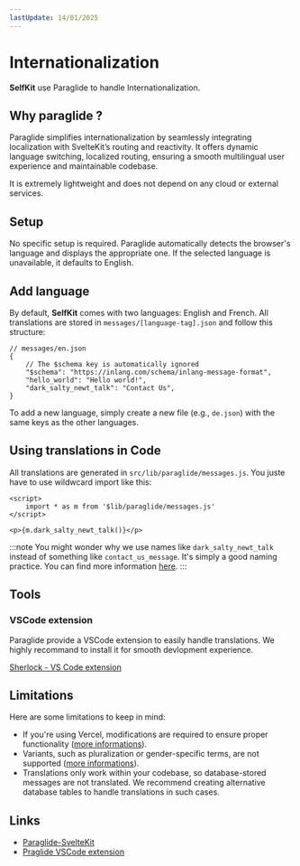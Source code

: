 ```yaml
---
lastUpdate: 14/01/2025
---
```


# Internationalization

**SelfKit** use Paraglide to handle Internationalization.

## Why paraglide ?

Paraglide simplifies internationalization by seamlessly integrating localization with SvelteKit’s routing and reactivity. It offers dynamic language switching, localized routing, ensuring a smooth multilingual user experience and maintainable codebase.

It is extremely lightweight and does not depend on any cloud or external services.

## Setup

No specific setup is required. Paraglide automatically detects the browser's language and displays the appropriate one. If the selected language is unavailable, it defaults to English.

## Add language

By default, **SelfKit** comes with two languages: English and French.
All translations are stored in ```messages/[language-tag].json``` and follow this structure:

```svelte
// messages/en.json
{
	// The $schema key is automatically ignored
	"$schema": "https://inlang.com/schema/inlang-message-format",
	"hello_world": "Hello world!",
	"dark_salty_newt_talk": "Contact Us",
}
```

To add a new language, simply create a new file (e.g., ```de.json```) with the same keys as the other languages.

## Using translations in Code

All translations are generated in ```src/lib/paraglide/messages.js```. You juste have to use wildwcard import like this:

```svelte
<script>
	import * as m from '$lib/paraglide/messages.js'
</script>

<p>{m.dark_salty_newt_talk()}</p>
```

:::note
You might wonder why we use names like ```dark_salty_newt_talk``` instead of something like ```contact_us_message```. It's simply a good naming practice. You can find more information [here](https://inlang.com/documentation/concept/message#idhuman-readable).
:::

## Tools

### VSCode extension

Paraglide provide a VSCode extension to easily handle translations. We highly recommand to install it for smooth devlopment experience.

[Sherlock - VS Code extension](https://inlang.com/m/r7kp499g/app-inlang-ideExtension)

## Limitations

Here are some limitations to keep in mind:
- If you're using Vercel, modifications are required to ensure proper functionality ([more informations](https://github.com/sveltejs/kit/issues/11879)).
- Variants, such as pluralization or gender-specific terms, are not supported ([more informations](https://github.com/opral/inlang-paraglide-js/issues/201)).
- Translations only work within your codebase, so database-stored messages are not translated. We recommend creating alternative database tables to handle translations in such cases.

## Links

- [Paraglide-SvelteKit](https://inlang.com/m/dxnzrydw/paraglide-sveltekit-i18n)
- [Praglide VSCode extension](https://inlang.com/m/r7kp499g/app-inlang-ideExtension)